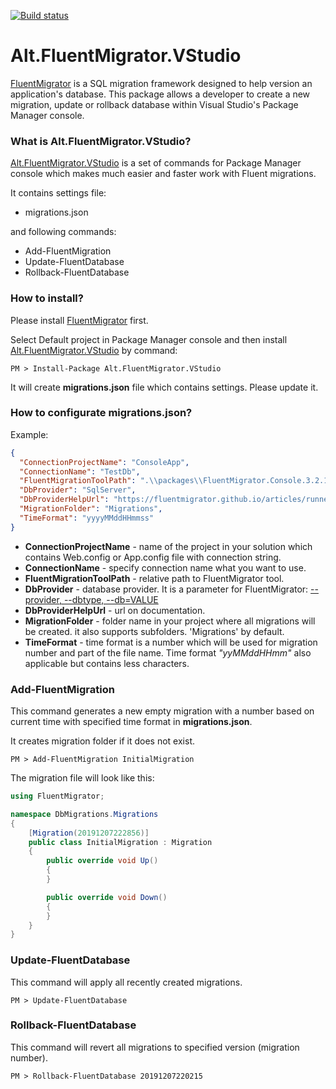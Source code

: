 [![Build status](https://ci.appveyor.com/api/projects/status/n76p0y2j17esa415/branch/master?svg=true)](https://ci.appveyor.com/project/crimcol/alt-fluentmigrator-vstudio/branch/master)
# Alt.FluentMigrator.VStudio
[FluentMigrator](https://github.com/schambers/fluentmigrator) is a SQL migration framework designed to help version an application's database. This package allows a developer to create a new migration, update or rollback database within Visual Studio's Package Manager console.

### What is Alt.FluentMigrator.VStudio?
[Alt.FluentMigrator.VStudio](https://github.com/crimcol/Alt.FluentMigrator.VStudio) is a set of commands for Package Manager console which makes much easier and faster work with Fluent migrations.

It contains settings file:

* migrations.json

and following commands:

* Add-FluentMigration
* Update-FluentDatabase
* Rollback-FluentDatabase

### How to install?
Please install [FluentMigrator](https://github.com/schambers/fluentmigrator) first.

Select Default project in Package Manager console and then install [Alt.FluentMigrator.VStudio](https://github.com/crimcol/Alt.FluentMigrator.VStudio) by command:

```console
PM > Install-Package Alt.FluentMigrator.VStudio
```
It will create **migrations.json** file which contains settings. Please update it.

### How to configurate migrations.json?

Example:

```json
{
  "ConnectionProjectName": "ConsoleApp",
  "ConnectionName": "TestDb",
  "FluentMigrationToolPath": ".\\packages\\FluentMigrator.Console.3.2.1\\net461\\x86\\Migrate.exe",
  "DbProvider": "SqlServer",
  "DbProviderHelpUrl": "https://fluentmigrator.github.io/articles/runners/runner-console.html#--provider---dbtype---dbvalue-required",
  "MigrationFolder": "Migrations",
  "TimeFormat": "yyyyMMddHHmmss"
}
```
* **ConnectionProjectName** - name of the project in your solution which contains Web.config or App.config file with connection string.
* **ConnectionName** - specify connection name what you want to use.
* **FluentMigrationToolPath** - relative path to FluentMigrator tool.
* **DbProvider** - database provider. It is a parameter for FluentMigrator: [--provider, --dbtype, --db=VALUE](https://fluentmigrator.github.io/articles/runners/runner-console.html#--provider---dbtype---dbvalue-required)
* **DbProviderHelpUrl** - url on documentation.
* **MigrationFolder** - folder name in your project where all migrations will be created. it also supports subfolders. 'Migrations' by default.
* **TimeFormat** - time format is a number which will be used for migration number and part of the file name. Time format *"yyMMddHHmm"* also applicable but contains less characters.


### Add-FluentMigration
This command generates a new empty migration with a number based on current time with specified time format in **migrations.json**.

It creates migration folder if it does not exist.

```console
PM > Add-FluentMigration InitialMigration
```

The migration file will look like this:

```csharp
using FluentMigrator;

namespace DbMigrations.Migrations
{
	[Migration(20191207222856)]
	public class InitialMigration : Migration
	{
		public override void Up()
		{
		}

		public override void Down()
		{
		}
	}
}  
```

### Update-FluentDatabase

This command will apply all recently created migrations.

```console
PM > Update-FluentDatabase
```

### Rollback-FluentDatabase

This command will revert all migrations to specified version (migration number).

```console
PM > Rollback-FluentDatabase 20191207220215
```
